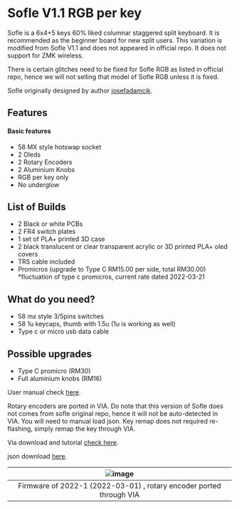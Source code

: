 # Sofle V1.1 RGB per key

Sofle is a 6x4+5 keys 60% liked columnar staggered split keyboard. It is recommended as the beginner board for new split users. 
This variation is modified from Sofle V1.1 and does not appeared in official repo. It does not support for ZMK wireless. 

There is certain glitches need to be fixed for Sofle RGB as listed in official repo, hence we will not selling that model of Sofle RGB unless it is fixed.

Sofle originally designed by author [josefadamcik](https://github.com/josefadamcik). 

## Features
#### Basic features
- 58 MX style hotswap socket
- 2 Oleds
- 2 Rotary Encoders
- 2 Aluminium Knobs
- RGB per key only
- No underglow

## List of Builds 
- 2 Black or white PCBs 
- 2 FR4 switch plates
- 1 set of PLA+ printed 3D case
- 2 black translucent or clear transparent acrylic or 3D printed PLA+ oled covers
- TRS cable included
- Promicros (upgrade to Type C RM15.00 per side, total RM30.00) *fluctuation of type c promicros, current rate dated 2022-03-21

## What do you need?
- 58 mx style 3/5pins switches
- 58 1u keycaps, thumb with 1.5u (1u is working as well)
- Type c or micro usb data cable 

## Possible upgrades
- Type C promicro (RM30)
- Full aluminium knobs (RM16)

User manual check [here](https://github.com/superxc3/xcmkb/blob/main/list%20of%20items/list%20of%20keyboards/60percent/sofle/user%20manual.md).

Rotary encoders are ported in VIA. Do note that this version of Sofle does not comes from sofle original repo, hence it will not be auto-detected in VIA. You will need to manual load json. Key remap does not required re-flashing, simply remap the key through VIA. 

Via download and tutorial [check here](https://github.com/superxc3/xcmkb/blob/main/list%20of%20guide/key%20remap.md).

json download [here](https://drive.google.com/file/d/1AYjldM6BTlOvo6rmUBkauUZ2ew_Y5Mvw/view?usp=sharing). 

|![image](https://user-images.githubusercontent.com/79617315/160727440-7c823cbe-a746-4696-b724-7b56dac6a504.png)|
|:--:|
| Firmware of 2022-1 (2022-03-01) , rotary encoder ported through VIA |

